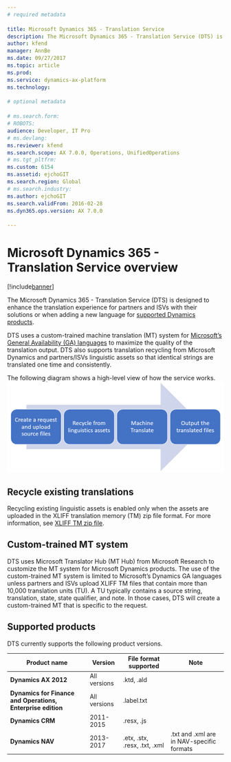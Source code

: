 ```yaml
---
# required metadata

title: Microsoft Dynamics 365 - Translation Service
description: The Microsoft Dynamics 365 - Translation Service (DTS) is designed to enhance the partner and ISV translation experience of their solutions or when adding a new language for supported Microsoft Dynamics products.
author: kfend
manager: AnnBe
ms.date: 09/27/2017
ms.topic: article
ms.prod: 
ms.service: dynamics-ax-platform
ms.technology: 

# optional metadata

# ms.search.form: 
# ROBOTS: 
audience: Developer, IT Pro
# ms.devlang: 
ms.reviewer: kfend
ms.search.scope: AX 7.0.0, Operations, UnifiedOperations
# ms.tgt_pltfrm: 
ms.custom: 6154
ms.assetid: ejchoGIT
ms.search.region: Global
# ms.search.industry: 
ms.author: ejchoGIT
ms.search.validFrom: 2016-02-28
ms.dyn365.ops.version: AX 7.0.0

---
```


# Microsoft Dynamics 365 - Translation Service overview

[!include[banner](../includes/banner.md)]

The Microsoft Dynamics 365 - Translation Service (DTS) is designed to enhance the translation experience for partners and ISVs with their solutions or when adding a new language for [supported Dynamics products](./translation-service-overview.md#supported-products).  

DTS uses a custom-trained machine translation (MT) system for [Microsoft’s General Availability (GA) languages](./use-translation-service.md#glossary) to maximize the quality of the translation output. DTS also supports translation recycling from Microsoft Dynamics and partners/ISVs linguistic assets so that identical strings are translated one time and consistently. 

The following diagram shows a high-level view of how the service works. ![alt text](./media/dts-overview.png "How the DTS works")
 
## Recycle existing translations
Recycling existing linguistic assets is enabled only when the assets are uploaded in the XLIFF translation memory (TM) zip file format. For more information, see [XLIFF TM zip file](./use-translation-service.md#xliff-tm).

## Custom-trained MT system
DTS uses Microsoft Translator Hub (MT Hub) from Microsoft Research to customize the MT system for Microsoft Dynamics products.
The use of the custom-trained MT system is limited to Microsoft’s Dynamics GA languages unless partners and ISVs upload XLIFF TM files that contain more than 10,000 translation units (TU). A TU typically contains a source string, translation, state, state qualifier, and note. In those cases, DTS will create a custom-trained MT that is specific to the request. 

## Supported products
DTS currently supports the following product versions.  

Product name |	Version |	File format supported |	Note
--- | --- | --- | ---
**Dynamics AX 2012**	| All versions	| .ktd, .ald	|
**Dynamics for Finance and Operations, Enterprise edition** | All versions |	.label.txt	|
**Dynamics CRM**	| 2011-2015 |	.resx, .js	|
**Dynamics NAV** | 2013-2017	| .etx, .stx, .resx, .txt, .xml |	.txt and .xml are in NAV-specific formats

